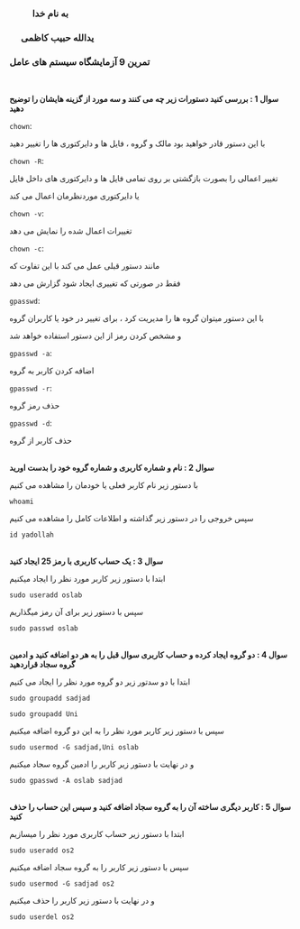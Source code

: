 ### &emsp; &emsp; به نام خدا ###
### &emsp; یدالله حبیب کاظمی ###
### تمرین 9 آزمایشگاه سیستم های عامل ###
<br>

__سوال 1 : بررسی کنید دستورات زیر چه می کنند و سه مورد از گزینه هایشان را توضیح دهید__

`chown`:

با این دستور قادر خواهید بود مالک و گروه ، فایل ها و دایرکتوری ها را تغییر دهید

`chown -R`:

تغییر اعمالی را بصورت بازگشتی بر روی تمامی فایل ها و دایرکتوری های داخل فایل

یا دایرکتوری موردنظرمان اعمال می کند

`chown -v`:

تغییرات اعمال شده را نمایش می دهد

`chown -c`:

مانند دستور قبلی عمل می کند با این تفاوت که 

فقط در صورتی که تغییری ایجاد شود گزارش می دهد

`gpasswd`:

با این دستور میتوان گروه ها را مدیریت کرد ، برای تغییر در خود یا کاربران گروه 

و مشخص کردن رمز از این دستور استفاده خواهد شد

`gpasswd -a`:

اضافه کردن کاربر به گروه

`gpasswd -r`:

حذف رمز گروه 

`gpasswd -d`:

حذف کاربر از گروه
<br><br>

__سوال 2 : نام و شماره کاربری و شماره گروه خود را بدست اورید__

با دستور زیر نام کاربر فعلی یا خودمان را مشاهده می کنیم

`whoami`

سپس خروجی را در دستور زیر گذاشته و اطلاعات کامل را مشاهده می کنیم 

`id yadollah`
<br><br>

__سوال 3 : یک حساب کاربری با رمز 25 ایجاد کنید__

ابتدا با دستور زیر کاربر مورد نظر را ایجاد میکنیم

`sudo useradd oslab`

سپس با دستور زیر برای آن رمز میگذاریم

`sudo passwd oslab`
<br><br>

__سوال 4 : دو گروه ایجاد کرده و حساب کاربری سوال قبل را به هر دو اضافه کنید و ادمین گروه سجاد قراردهید__

ابتدا با دو سدتور زیر دو گروه مورد نظر را ایجاد می کنیم

`sudo groupadd sadjad`

`sudo groupadd Uni`

سپس با دستور زیر کاربر مورد نظر را به این دو گروه اضافه میکنیم

`sudo usermod -G sadjad,Uni oslab`

و در نهایت با دستور زیر کاربر را ادمین گروه سجاد میکنیم

`sudo gpasswd -A oslab sadjad`
<br><br>

__سوال 5 : کاربر دیگری ساخته آن را به گروه سجاد اضافه کنید و سپس این حساب را حذف کنید__

ابتدا با دستور زیر حساب کاربری مورد نظر را میسازیم

`sudo useradd os2`

سپس با دستور زیر کاربر را به گروه سجاد اضافه میکنیم

`sudo usermod -G sadjad os2`

و در نهایت با دستور زیر کاربر را حذف میکنیم

`sudo userdel os2`
